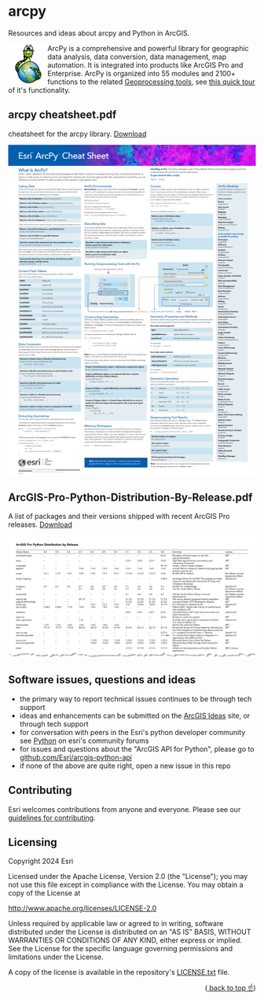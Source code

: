 <a id="readme-top"></a>

# arcpy
Resources and ideas about arcpy and Python in ArcGIS.

<img align="left" src="static/arcpy.png">

ArcPy is a comprehensive and powerful library for geographic data analysis, data conversion, data management, map automation. It is integrated into products like ArcGIS Pro and Enterprise. ArcPy is organized into 55 modules and 2100+ functions to the related [Geoprocessing tools](https://pro.arcgis.com/en/pro-app/latest/help/analysis/geoprocessing/basics/what-is-geoprocessing-.htm), see [this quick tour](https://pro.arcgis.com/en/pro-app/latest/arcpy/get-started/a-quick-tour-of-arcpy.htm) of it's functionality.



## arcpy cheatsheet.pdf
cheatsheet for the arcpy library. [Download](ArcPy-Cheatsheet.pdf?raw=true)

[![arcpy-cheatsheet.pdf](static/arcpy-cheatsheet.png)](ArcPy-Cheatsheet.pdf)



## ArcGIS-Pro-Python-Distribution-By-Release.pdf
A list of packages and their versions shipped with recent ArcGIS Pro releases. [Download](ArcGIS-Pro-Python-Distribution-By-Release.pdf?raw=true)

[![ArcGIS-Pro-Python-Distribution-By-Release.pdf](static/ArcGIS-Pro-Python-Distribution-By-Release.png)](ArcGIS-Pro-Python-Distribution-By-Release.pdf)


## Software issues, questions and ideas

 - the primary way to report technical issues continues to be through tech support
 - ideas and enhancements can be submitted on the [ArcGIS Ideas](https://community.esri.com/t5/custom/page/page-id/arcgis-ideas) site, or through tech support
 - for conversation with peers in the Esri's python developer community see [Python](https://community.esri.com/t5/python/ct-p/python) on esri's community forums
 - for issues and questions about the "ArcGIS API for Python", please go to [github.com/Esri/arcgis-python-api](https://github.com/Esri/arcgis-python-api)
 - if none of the above are quite right, open a new issue in this repo


## Contributing

Esri welcomes contributions from anyone and everyone. Please see our [guidelines for contributing](https://github.com/esri/contributing).

## Licensing

Copyright 2024 Esri

Licensed under the Apache License, Version 2.0 (the "License");
you may not use this file except in compliance with the License.
You may obtain a copy of the License at

   http://www.apache.org/licenses/LICENSE-2.0

Unless required by applicable law or agreed to in writing, software
distributed under the License is distributed on an "AS IS" BASIS,
WITHOUT WARRANTIES OR CONDITIONS OF ANY KIND, either express or implied.
See the License for the specific language governing permissions and
limitations under the License.

A copy of the license is available in the repository's [LICENSE.txt](https://github.com/ArcGIS/arcpy/LICENSE.txt) file.

<p align="right">(<a href="#readme-top"> back to top ☝</a>)</p>
